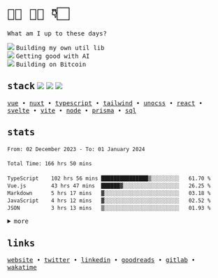 <h1 align="left">
   <samp>👋🏻 🫵🏻 👇🏻</samp>
</h1>

<p align="left">
  <samp>What am I up to these days?</samp>
</p>

<div align="left"> 
<div>
   <img src="https://api.iconify.design/fluent-mdl2:radio-bullet.svg?color=%2300DC82" height="12" />
   <samp> Building my own util lib</samp>
 </div>
  <div>
   <img src="https://api.iconify.design/fluent-mdl2:radio-bullet.svg?color=%2300DC82" height="12" />
   <samp> Getting good with AI</samp>
 </div>
 <div>
   <img src="https://api.iconify.design/fluent-mdl2:radio-bullet.svg?color=%2300DC82" height="12" />
   <samp> Building on Bitcoin</samp>
 </div>
</div>

<h2 align="left">
  <samp>stack</samp>
  <img src="https://api.iconify.design/logos:vue.svg" height="20" />
  <img src="https://api.iconify.design/logos:nuxt-icon.svg" height="20" />
  <img src="https://api.iconify.design/logos:typescript-icon.svg" height="20" />
</h2>

<p align="left">
  <samp>
    <a href="https://vuejs.org">vue</a> •
    <a href="https://nuxt.com">nuxt</a> •
    <a href="https://www.typescriptlang.org/">typescript</a> •
    <a href="https://tailwindcss.com/">tailwind</a> •
    <a href="https://unocss.dev/">unocss</a> •
    <a href="https://react.dev/">react</a> •
    <a href="https://svelte.dev/">svelte</a> •
    <a href="https://vitejs.dev/">vite</a> •
    <a href="https://nodejs.dev/en/">node</a> •
    <a href="https://www.prisma.io/">prisma</a> •
    <a href="https://www.postgresql.org/">sql</a>
  </samp>
</p>

<h2 align="left">
  <samp>stats</samp>
</h2>

<div>

<!--### 📊 Weekly development breakdown-->
<!--START_SECTION:waka-->

```txt
From: 02 December 2023 - To: 01 January 2024

Total Time: 166 hrs 50 mins

TypeScript    102 hrs 56 mins ███████████████▒░░░░░░░░░   61.70 %
Vue.js        43 hrs 47 mins  ██████▓░░░░░░░░░░░░░░░░░░   26.25 %
Markdown      5 hrs 17 mins   ▓░░░░░░░░░░░░░░░░░░░░░░░░   03.18 %
JavaScript    4 hrs 12 mins   ▓░░░░░░░░░░░░░░░░░░░░░░░░   02.52 %
JSON          3 hrs 13 mins   ▒░░░░░░░░░░░░░░░░░░░░░░░░   01.93 %
```

<!--END_SECTION:waka-->

<details>
 <summary align="left">
    <samp>more</samp>
  </summary>
  <div align="left">
    
![metrics](/github-metrics.svg)
 
  <p>
    <samp>not including organizations</samp>🤷🏻☝🏻
  </p>
</div>
</details>


<h2 align="left">
  <samp>links</samp>
</h2>

<p align="left">
  <samp>
    <a href="https://matijao.com">website</a> •
    <a href="https://twitter.com/matijaoe">twitter</a> •
    <a href="https://www.linkedin.com/in/matijao/">linkedin</a> •
    <a href="https://www.goodreads.com/matijao">goodreads</a> •
    <a href="https://gitlab.com/matijao">gitlab</a> •
    <a href="https://wakatime.com/@matijao">wakatime</a>
  </samp>
</p>
